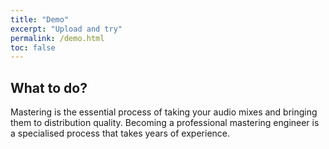 ```yaml
---
title: "Demo"
excerpt: "Upload and try"
permalink: /demo.html
toc: false
---
```


## What to do?
Mastering is the essential process of taking your audio mixes and bringing them to distribution quality. Becoming a professional mastering engineer is a specialised process that takes years of experience.
  